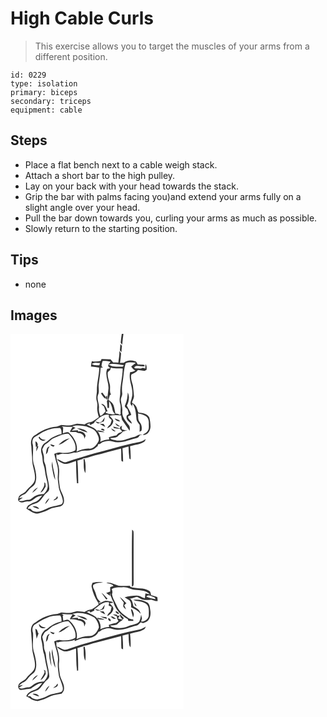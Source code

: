 # High Cable Curls
> This exercise allows you to target the muscles of your arms from a different position.

``` 
id: 0229 
type: isolation 
primary: biceps 
secondary: triceps 
equipment: cable 
``` 

## Steps

 - Place a flat bench next to a cable weigh stack.
 - Attach a short bar to the high pulley.
 - Lay on your back with your head towards the stack.
 - Grip the bar with palms facing you)and extend your arms fully on a slight angle over your head.
 - Pull the bar down towards you, curling your arms as much as possible.
 - Slowly return to the starting position.

## Tips

 - none

## Images

<svg width="208pt" height="300" viewBox="0 0 208 225" xmlns="http://www.w3.org/2000/svg">
  <g fill="#FFF">
    <path d="M0 0h133.55c-.67 3.53-.95 7.12-1.29 10.7.6.74 1.21 1.47 1.82 2.2.3-4.32.88-8.61 1.44-12.9H208v225H0V0m131.89 12.11c-.19 2.55-.38 5.09-.65 7.63.62.72 1.25 1.44 1.88 2.15.17-2.55.36-5.09.64-7.63-.62-.72-1.25-1.44-1.87-2.15m-1.24 8.12c.31 4.83-.75 9.57-1.23 14.34-2.06-.12-4.12-.24-6.18-.23-1.08-1.2-2.11-2.46-3.1-3.73-3.64-.03-7.27-.29-10.9-.41l-.92 2.33c-3.55.66-7.16.97-10.74.29-.54 2.06-.89 4.17-1.03 6.3 3.36.23 6.72.63 10.02 1.29-.29 9.61-3.14 18.95-2.9 28.58-.21 3.59-1.3 7.24-.35 10.82.6 2.32 1.24 4.68.86 7.1-.64 4.44.64 8.8 1.88 13.01-2.71 1.83-5.35 3.8-8.19 5.44-3.2.64-6.49 1.29-9.05 3.47-3.3-.36-6.58-1.13-9.91-.87-3.02.48-5.79 2.1-8.91 1.99-3.06.16-6.06-.65-9.11-.7-2.02.6-3.83 1.91-5.97 2.07-8.97.73-17.55 4.4-24.68 9.83-5.53 2.03-6.36 8.9-5.23 13.95.14 5.63 1.03 11.2 1.06 16.85.18 7.78 4.24 15.13 3.16 22.98-1.12 6.12-7.31 8.79-10.54 13.59-2.15 3.06-6.31 3.65-8.59 6.6-.43 1.85-1.97 4.4.05 5.78 2.87 3.19 7.2.02 10.76.2 3.44.31 6.04-1.9 8.53-3.9 2.47-2.09 5.79-2.41 8.79-3.24-2.66 3.02-4.96 7.07-9.19 8.04-3.01.72-5.4 2.77-8.1 4.15-.65 1.17-1.28 2.35-1.91 3.54 4.33 2.58 8.49 6.26 13.88 5.94 2.26-.67 4.47-1.49 6.74-2.13 4.77-1.37 8.76-4.81 13.81-5.27 3.52-.87 8.62-.38 10.13-4.53 2-5.02-.74-10.14-2.78-14.67-1.94-3.78-1.89-8.11-2.51-12.21-.84-5.3.82-10.64-.23-15.92-.55-5.86-4.34-11.33-2.6-17.32.21.51.65 1.52.87 2.02 2.42-.98 4.94-2.04 7.62-1.62 4.22.38 8.4-.46 12.4-1.72 3.44.98 6.51-1.41 9.81-1.95 3.69-.52 7.53.19 11.12-1.01 2.93-.68 5.12-2.81 7.38-4.63l.4-2.2c1.76-.23 3.44-.77 4.56-2.24 4.13-1.72 8.82-2.71 13.13-.96 9.98 3 19.56-2.36 29.11-4.42 1.76-.48 2.6-2.29 3.73-3.53.83 0 1.66.01 2.49.02-3.87-1.95-6.6 1.99-10.19 2.47-5.73 1.03-10.92 4.37-16.87 4.23-3.35.28-6.53-.87-9.76-1.53-.65-.48-1.3-.96-1.94-1.44 2.91-.51 6.31-.16 8.91-1.75 1.91-2.42 4.98-3.6 6.7-6.15 1.76-.54 3.52-1.06 5.29-1.57l-2.87.06c-.9-.26-2.7-.76-3.6-1.02-.68-1.54-.38-3.11.25-4.61-.89.57-1.77 1.14-2.66 1.7.07.46.22 1.39.29 1.86-1.39-.39-2.76-.8-4.13-1.23-1.42-.36-2.84-.71-4.26-1.08l.91 1.78c2.32.48 4.69.58 7.05.72.94 1.14 1.93 2.25 2.93 3.34-1.39.81-2.85 1.49-4.39 1.94-.94.91-1.86 1.84-2.76 2.8-3.09.32-6.07 1.23-8.96 2.34l.36 2.54c-3.76.14-7.43 1.13-10.79 2.8 1.53-4.3-.51-8.68-2.78-12.29 2.68.5 5.4.96 8.13.72-2.66-1.6-5.78-1.93-8.78-2.33.16.57.48 1.7.65 2.27-2.59-5.15-8.74-6.33-13.3-9.11 1.59-.71 3.18-1.4 4.81-2.02l-1.82 1.19c.48.45.95.9 1.44 1.34 1.36-.8 2.78-1.5 4.21-2.19.55-1.08 1.15-2.17 2.17-2.89 4.55-3.68 9.53-8.55 15.96-6.9-1.27 2.8 1.01 4.42 3 5.79.07 1.95-1.04 3.71-1.57 5.55-1.64 1.25-3.04 2.78-3.79 4.73 3.82-1.44 7.08-4.69 7.46-8.89-.46-2.64-2.97-4.25-4.46-6.33 4.96-1.14 9.89-.72 14.88-.19l-1.11.17c.37 1.56.72 3.13 1.04 4.7 3.15 4.42 6.09 8.98 9.21 13.42.4-2.45.59-5.03-1.2-6.99-3.72-4.7-8.22-9.82-7.61-16.27.49-4.48-1.3-8.72-1.65-13.13-.43-3.11 2.15-5.74 1.54-8.86-.4-3.72-.33-7.46.23-11.16 1.63-8.15 1.4-16.6 3.97-24.58 3.86-1.73 8.17-1.06 12.22-.54-1.86 1.47-3.76 2.89-5.59 4.4 1.3 1.95 2.87 3.69 4.93 4.86-1.93 1.08-4.04 1.68-6.23 1.85-2.57 10.34 5.02 20.24 2.01 30.6-.45 3.18-3.47 7.49.1 9.83l-.16 2.72c.32-1.79.64-3.59.97-5.38 3.74 5.29 3.99 11.76 4.62 17.95.04 2.99 2.21 5.19 3.85 7.47.14 2.83.13 5.67-.06 8.51.59-.39 1.76-1.16 2.35-1.54.71-3.52.23-7.32-2.17-10.11-2.62-2.85-1.45-7-2.08-10.47 3.16.85 6.56 1.3 9.29 3.25 2.81 1.68 3.81 5.19 3.7 8.3-.16 3 .68 6.36-1.07 9.03-1.33 2.51-4.14 3.52-6.28 5.18 5.67.95 9.39-5.14 9.4-10.13-.08-3.6-.53-7.22-1.45-10.7-2.28-4.65-8.22-5.79-12.92-5.9-1.09-2.1-1.54-4.44-2.44-6.61-1.12-2.42-3.33-4.03-5.51-5.43.69-2.85 2.91-5.33 2.41-8.41-.39-4.05-.67-8.12-1.27-12.15-1.1-4.24-3.02-8.8-1.82-13.17 2.93-1.33 6.11-2.5 7.94-5.35 2.7.28 5.38.7 8.08 1.04.59-.38 1.77-1.15 2.35-1.53-.19-2.22.44-4.77-1.42-6.52-.15 1.73-.07 3.47-.27 5.2-1.02-.23-2.01-.63-3.02-.89-2.01 1.36-4.48.76-6.73.84-1.24-.12-2.87.29-3.46-1.2 1.65-3.1 5.98-1.57 8.82-1.49 1.11.33 4.45.74 3.45-1.4-2.54-.94-5.39-.51-8.05-.74-.96-1.46-1.43-3.83-3.54-3.92-4.43-1.48-9.55-1.07-13.24 1.96-1.5.05-3 .11-4.49.16.57-3.79.95-7.6 1.22-11.43-.69-1.05-1.38-2.11-2.02-3.2m7.04 64.81c-1.59 2.31.93 4.01 2.6 5.16.61 1.89 1.36 3.75 1.64 5.73-.76.71-1.54 1.38-2.36 2.02-1.72 4.49 2.5 7.89 5.95 9.87.09-3.78-4.78-5.04-4.4-8.89 1.28-.58 2.79-.87 3.78-1.95-1.04-3.94-3.69-7.15-5.34-10.82 2.42-4.8 3.72-10.78 1.16-15.78-.25 5-.79 10.11-3.03 14.66m-27.9 20c-.95.51-1.9 1.01-2.85 1.52-1.74-.64-3.51-1.16-5.35-1.41 1.06.94 2.25 1.69 3.45 2.44 2.33-.85 4.66-1.69 6.97-2.61.44-1.62.87-3.25 1.27-4.88-1.36 1.5-2.49 3.19-3.49 4.94m15.26-3.55c1.07 2.87 3.93 3.35 6.67 3.61-.43-.46-1.3-1.39-1.73-1.86-1.67-.53-3.3-1.15-4.94-1.75m.62 5.62c.94 2.41 2.87 4.22 5.64 3.76-1.8-1.36-3.67-2.65-5.64-3.76m-18.59.67c2.12 1.42 4.22 2.94 6.68 3.76-.67-1.18-1.36-2.33-2.06-3.48-1.54-.11-3.08-.2-4.62-.28m1.41 6.88c1.05.92 2.89 1.93 4.27 1.21.55-1.97-3.71-2.99-4.27-1.21m12.23-1.21c1.32 1.96 2.8 4.11 5.52 3.48a26.461 26.461 0 0 0-5.52-3.48m24.03 18.32c-14.68 3.36-29.07 7.84-43.67 11.53-11.15 3.29-22.33 6.51-33.31 10.35-4.52 1.99-7.8-2.94-12.08-3.29 1.6 2.02 3.75 3.54 6.12 4.54 5.55 3.22 11.33-1.34 16.85-2.36.12 8.93.3 17.86 1.09 26.76l1.56-.04c-.14-9.09-.22-18.18-1.01-27.24 2.46-.78 4.93-1.49 7.4-2.25l-1.49-.42c5.16.01 9.85-2.36 14.78-3.54 10.64-2.51 21.11-5.68 31.73-8.27.28 4.98-.04 9.98.41 14.94.48.26 1.45.78 1.93 1.04.16-5.46-.31-10.91-.73-16.35 2.4-.8 4.86-1.41 7.32-2 .08 4.87.42 9.72 1.04 14.55.36.26 1.08.79 1.44 1.05.26-5.33-.07-10.66-.7-15.94 5.67-1.9 12.04-2.08 17.13-5.47 1.14-.63 1.21-2.05 1.69-3.12-4.96 4.03-11.57 4.08-17.5 5.53m-57.16 18.68c.85 5.49-.7 11.73 2.33 16.69.28-5.62.6-11.41-1.08-16.86-.32.04-.94.12-1.25.17z"/>
    <path d="M110.64 32.37c3.15-.05 6.35.07 9.41.93-.71.93-2.11 2.79-2.82 3.72 6.11-2.3 12.47-.12 18.67.39-.46 1.22-1.25 2.37-2.79 1.95-4.08-.06-8.26.34-12.21-.93-1.06-.52-4.23-2.64-3.63.31l2.43 2.47c-.89.15-2.67.46-3.57.61-3.69 8.37 2.68 16.74 1.29 25.22-.26 2.98-.94 5.94-.74 8.94-.04 1.6.3 3.46-1 4.67.31 2.74.57 5.49.72 8.25l1.84-.03c.06-2.74.11-5.48.17-8.22 1.88 3.17 3.44 6.55 4 10.22.3 2.13 1.59 3.84 3.15 5.24-3.8.95-7.77-.01-11.35-1.34-.05-1.19.73-1.84 2.33-1.94-1.7-3.47-3.01-8.74-7.73-8.86 1.1 1.14 2.26 2.22 3.46 3.26.59 1.85 1.22 3.69 1.82 5.54-1.83 2.2-3.37 4.6-6.23 5.58-1.27-3-2.06-6.2-1.7-9.48.53-5.3-3.02-10.54-1.07-15.75 1.96-4.15.08-8.73.83-13.08.77-6.46 2-12.87 2.24-19.39.71-.14 2.12-.43 2.83-.57-.42-.2-1.24-.6-1.66-.81-.13-2.38.43-4.69 1.31-6.9m-2.11 38.94c1.59 2.45 2.96 5.29 5.74 6.61l.3-2.07c-1.66-1.6-3.02-3.45-4.25-5.39-.6.28-1.2.57-1.79.85m6.5 7.38c1.72.41 1.34-3.43.65-4.42-1.51.53-.62 3.13-.65 4.42zM97.52 36.24c2.81-2.43 6.55-1.42 9.87-1.34-.21.72-.63 2.16-.83 2.88-3.04-.35-6.39.39-9.04-1.54z"/>
    <path d="M120.54 40.54c4.59 1.35 9.41.62 14.1 1-.09 10.28-3.16 20.25-2.97 30.52-.3 3.84-1.37 7.78-.14 11.57 1.43 3.93.14 8.08.71 12.12-.31.55-.61 1.09-.93 1.63-1.47-1.4-3.5-1.56-5.4-1.78-.77-3.42-1.23-6.92-2.41-10.24-1.17-2.71-3.56-4.58-6.05-6.02.63-1.93 1.23-3.87 1.74-5.84.36-.19 1.06-.57 1.41-.76-2.21-3.65-.43-8.17-1.43-12.19-1.12-4.74-3.06-9.45-2.43-14.44.59-1.21 1.86-1.83 2.83-2.7.32-.95.65-1.91.97-2.87zM74.18 111.07c5.39-2.2 11.25-.96 16.75 0 4.41 1.9 9.94 2.93 12.34 7.58 1.59 3.15 3.97 6.94 2.18 10.48-2.3 4.29-6.03 9.01-11.47 8.59-5.17-.23-10.05 1.63-14.72 3.6 1.99-8.25-2.58-16.58-8.46-22.11-2.18-2.46-5.45-.58-7.96.16.19-2.38.26-4.76.37-7.15-.42-.32-1.28-.96-1.71-1.28 4.36.35 8.73.71 13.11.69-1.25 1.9-2.47 3.82-3.44 5.88 2.49.11 4.99.2 7.48.16.68.39 1.36.78 2.03 1.19 4.08-.12 8.66 2.69 7.75 7.32.53-1.27 1.11-2.53 1.71-3.76-.79-4.11-5.27-5.85-9.05-5.19-.06-.38-.17-1.13-.22-1.51-2.5.22-5 .31-7.5.28 1.52-1.1 3.09-2.15 4.63-3.24-1.3-.5-2.6-1.01-3.82-1.69m5.35 2.07c4 2.36 8.48 3.91 12.91 5.27-2.79-4.23-8.35-4.59-12.91-5.27zM42.34 116.29c5.34-2.58 11.31-3.36 17.19-3.38 1.84 2 1.71 4.75 1.69 7.28-3.61.61-6.93 2.25-10.22 3.77-3.34 1.44-5.51 4.54-8.65 6.28-4.92 2.35-6.8 8.75-4.98 13.69 1.5 4.32.7 9.05 2.37 13.33 1.75 4.78 1.62 9.96 2.99 14.84.91 4.53 3.01 9.27 1.33 13.88-.61 2.5-2.57 4.29-4.13 6.22-3.55.37-7.38.37-10.48 2.42-2.84 1.51-4.98 4.63-8.49 4.56-3.76.14-7.35 2.55-11.11.85 1.64-1.32 3.41-2.45 5.04-3.77-1.2.23-3.61.68-4.82.91 1.64-1.87 3.5-3.57 5.9-4.35 3.1-.98 4.4-4.2 6.55-6.34 2.29-2.68 6.09-4.11 7.24-7.67 2.45-6.76.39-14.05-1.29-20.74-3.07-7.98-.58-16.68-1.61-24.9-1.22-3.13-.66-7.26 2.17-9.33 4.48-2.44 8.45-5.81 13.31-7.55m-8.7 7.9c1.37 3.31 5.47 5.73 8.51 2.92-2.96-.07-5.98-.7-7.16-3.76-.34.21-1.01.63-1.35.84M29.93 129c-.08 2.31.4 4.58.54 6.88l1.12-.98c-.52 1.99-.71 4.01-.58 6.06.99-1.92 1.7-3.98 2.49-5.98-.28 0-.86-.01-1.15-.01.87-2.31.07-5.18-2.42-5.97m10.46 49.16c1.45 4.73-2.48 8.38-4.43 12.26 3.26-1.34 4.58-4.69 6.33-7.46-.14-1.25-.29-2.49-.44-3.72-.37-.27-1.1-.81-1.46-1.08M26 190.93c2.6-1.9 4.94-4.16 6.95-6.68-3.15 1.2-5.45 3.73-6.95 6.68z"/>
    <path d="M52.1 125.09c5.7-2.25 11.25-5.71 17.62-5.17 4.87 5.2 9.66 12.32 8.09 19.75-5.29 3.06-11.72 3.72-17.7 2.76-2.68-.65-5.19.6-7.62 1.55.87 4.43 2.15 8.77 3.43 13.1 1.44 4.5 1.07 9.28.81 13.92-.28 3.87.64 7.68.98 11.52.37 6.17 4.41 11.4 5.07 17.52.19 1.74-.25 3.9-2.04 4.66-5.57 1.97-11.8 1.86-16.96 5.02-5.26 2.5-11.49 5.41-17.24 2.8-1-.77-1.79-1.76-2.65-2.66-.82 0-2.45-.02-3.26-.02 1.29-3.88 5.92-5.01 9.34-6.35 5.11-1.19 7.6-6.26 10.63-10.02 1.94-2.57 5.72-4.04 5.95-7.65-.27-6.22-2.03-12.24-3.18-18.33-.64-4.26-.55-8.73-2.39-12.71-1.53-3.03-.26-6.53-1.27-9.67-.61-2.18-1.1-4.39-1.6-6.6 1.45-2.34 2.06-5.49 4.77-6.77 3.44-1.72 5.57-5.27 9.22-6.65m5.58 8.09c5.26-.97 8.99-5.25 13.43-7.9-5.21 1.04-9.85 4.02-13.43 7.9m-9.86-.84c.36 1.99 2.13 2.67 3.92 2.98.32-.36.95-1.09 1.27-1.46-1.74-.47-3.48-.97-5.19-1.52m-5.3 12.17c2.06-1.56 2.78-3.89 2.71-6.4.61-1 1.22-2.01 1.79-3.04-4.4.98-3.74 6-4.5 9.44m2.67 8.79c.66.45.66.45 0 0m4.51 6.1c1.08 5.39 1.52 11 3.97 16.01-.06-7.53-3.37-14.66-3.4-22.25-.5 2.03-1 4.15-.57 6.24m6.28 35.49c-.33.6-1 1.82-1.34 2.43-1.22.67-2.38 1.46-3.21 2.6 2.29-.43 7.26-2.22 4.55-5.03m-14.39 9.42c2.16-2.06 3.95-4.51 5.09-7.28-2.42 1.81-4.5 4.24-5.09 7.28m-15.11 2.75c2.44 1.45 5.07 2.72 7.96 2.86-1.57-2.78-5.02-3.71-7.96-2.86z"/>
  </g>
  <g fill="#333">
    <path d="M133.55 0h1.97c-.56 4.29-1.14 8.58-1.44 12.9-.61-.73-1.22-1.46-1.82-2.2.34-3.58.62-7.17 1.29-10.7zM131.89 12.11c.62.71 1.25 1.43 1.87 2.15-.28 2.54-.47 5.08-.64 7.63-.63-.71-1.26-1.43-1.88-2.15.27-2.54.46-5.08.65-7.63z"/>
    <path d="M130.65 20.23c.64 1.09 1.33 2.15 2.02 3.2-.27 3.83-.65 7.64-1.22 11.43 1.49-.05 2.99-.11 4.49-.16 3.69-3.03 8.81-3.44 13.24-1.96 2.11.09 2.58 2.46 3.54 3.92 2.66.23 5.51-.2 8.05.74 1 2.14-2.34 1.73-3.45 1.4-2.84-.08-7.17-1.61-8.82 1.49.59 1.49 2.22 1.08 3.46 1.2 2.25-.08 4.72.52 6.73-.84 1.01.26 2 .66 3.02.89.2-1.73.12-3.47.27-5.2 1.86 1.75 1.23 4.3 1.42 6.52-.58.38-1.76 1.15-2.35 1.53-2.7-.34-5.38-.76-8.08-1.04-1.83 2.85-5.01 4.02-7.94 5.35-1.2 4.37.72 8.93 1.82 13.17.6 4.03.88 8.1 1.27 12.15.5 3.08-1.72 5.56-2.41 8.41 2.18 1.4 4.39 3.01 5.51 5.43.9 2.17 1.35 4.51 2.44 6.61 4.7.11 10.64 1.25 12.92 5.9.92 3.48 1.37 7.1 1.45 10.7-.01 4.99-3.73 11.08-9.4 10.13 2.14-1.66 4.95-2.67 6.28-5.18 1.75-2.67.91-6.03 1.07-9.03.11-3.11-.89-6.62-3.7-8.3-2.73-1.95-6.13-2.4-9.29-3.25.63 3.47-.54 7.62 2.08 10.47 2.4 2.79 2.88 6.59 2.17 10.11-.59.38-1.76 1.15-2.35 1.54.19-2.84.2-5.68.06-8.51-1.64-2.28-3.81-4.48-3.85-7.47-.63-6.19-.88-12.66-4.62-17.95-.33 1.79-.65 3.59-.97 5.38l.16-2.72c-3.57-2.34-.55-6.65-.1-9.83 3.01-10.36-4.58-20.26-2.01-30.6 2.19-.17 4.3-.77 6.23-1.85-2.06-1.17-3.63-2.91-4.93-4.86 1.83-1.51 3.73-2.93 5.59-4.4-4.05-.52-8.36-1.19-12.22.54-2.57 7.98-2.34 16.43-3.97 24.58-.56 3.7-.63 7.44-.23 11.16.61 3.12-1.97 5.75-1.54 8.86.35 4.41 2.14 8.65 1.65 13.13-.61 6.45 3.89 11.57 7.61 16.27 1.79 1.96 1.6 4.54 1.2 6.99-3.12-4.44-6.06-9-9.21-13.42-.32-1.57-.67-3.14-1.04-4.7l1.11-.17c-4.99-.53-9.92-.95-14.88.19 1.49 2.08 4 3.69 4.46 6.33-.38 4.2-3.64 7.45-7.46 8.89.75-1.95 2.15-3.48 3.79-4.73.53-1.84 1.64-3.6 1.57-5.55-1.99-1.37-4.27-2.99-3-5.79-6.43-1.65-11.41 3.22-15.96 6.9-1.02.72-1.62 1.81-2.17 2.89-1.43.69-2.85 1.39-4.21 2.19-.49-.44-.96-.89-1.44-1.34l1.82-1.19c-1.63.62-3.22 1.31-4.81 2.02 4.56 2.78 10.71 3.96 13.3 9.11-.17-.57-.49-1.7-.65-2.27 3 .4 6.12.73 8.78 2.33-2.73.24-5.45-.22-8.13-.72 2.27 3.61 4.31 7.99 2.78 12.29 3.36-1.67 7.03-2.66 10.79-2.8l-.36-2.54c2.89-1.11 5.87-2.02 8.96-2.34.9-.96 1.82-1.89 2.76-2.8 1.54-.45 3-1.13 4.39-1.94-1-1.09-1.99-2.2-2.93-3.34-2.36-.14-4.73-.24-7.05-.72l-.91-1.78c1.42.37 2.84.72 4.26 1.08 1.37.43 2.74.84 4.13 1.23-.07-.47-.22-1.4-.29-1.86.89-.56 1.77-1.13 2.66-1.7-.63 1.5-.93 3.07-.25 4.61.9.26 2.7.76 3.6 1.02l2.87-.06c-1.77.51-3.53 1.03-5.29 1.57-1.72 2.55-4.79 3.73-6.7 6.15-2.6 1.59-6 1.24-8.91 1.75.64.48 1.29.96 1.94 1.44 3.23.66 6.41 1.81 9.76 1.53 5.95.14 11.14-3.2 16.87-4.23 3.59-.48 6.32-4.42 10.19-2.47-.83-.01-1.66-.02-2.49-.02-1.13 1.24-1.97 3.05-3.73 3.53-9.55 2.06-19.13 7.42-29.11 4.42-4.31-1.75-9-.76-13.13.96-1.12 1.47-2.8 2.01-4.56 2.24l-.4 2.2c-2.26 1.82-4.45 3.95-7.38 4.63-3.59 1.2-7.43.49-11.12 1.01-3.3.54-6.37 2.93-9.81 1.95-4 1.26-8.18 2.1-12.4 1.72-2.68-.42-5.2.64-7.62 1.62-.22-.5-.66-1.51-.87-2.02-1.74 5.99 2.05 11.46 2.6 17.32 1.05 5.28-.61 10.62.23 15.92.62 4.1.57 8.43 2.51 12.21 2.04 4.53 4.78 9.65 2.78 14.67-1.51 4.15-6.61 3.66-10.13 4.53-5.05.46-9.04 3.9-13.81 5.27-2.27.64-4.48 1.46-6.74 2.13-5.39.32-9.55-3.36-13.88-5.94.63-1.19 1.26-2.37 1.91-3.54 2.7-1.38 5.09-3.43 8.1-4.15 4.23-.97 6.53-5.02 9.19-8.04-3 .83-6.32 1.15-8.79 3.24-2.49 2-5.09 4.21-8.53 3.9-3.56-.18-7.89 2.99-10.76-.2-2.02-1.38-.48-3.93-.05-5.78 2.28-2.95 6.44-3.54 8.59-6.6 3.23-4.8 9.42-7.47 10.54-13.59 1.08-7.85-2.98-15.2-3.16-22.98-.03-5.65-.92-11.22-1.06-16.85-1.13-5.05-.3-11.92 5.23-13.95 7.13-5.43 15.71-9.1 24.68-9.83 2.14-.16 3.95-1.47 5.97-2.07 3.05.05 6.05.86 9.11.7 3.12.11 5.89-1.51 8.91-1.99 3.33-.26 6.61.51 9.91.87 2.56-2.18 5.85-2.83 9.05-3.47 2.84-1.64 5.48-3.61 8.19-5.44-1.24-4.21-2.52-8.57-1.88-13.01.38-2.42-.26-4.78-.86-7.1-.95-3.58.14-7.23.35-10.82-.24-9.63 2.61-18.97 2.9-28.58-3.3-.66-6.66-1.06-10.02-1.29.14-2.13.49-4.24 1.03-6.3 3.58.68 7.19.37 10.74-.29l.92-2.33c3.63.12 7.26.38 10.9.41.99 1.27 2.02 2.53 3.1 3.73 2.06-.01 4.12.11 6.18.23.48-4.77 1.54-9.51 1.23-14.34m-20.01 12.14c-.88 2.21-1.44 4.52-1.31 6.9.42.21 1.24.61 1.66.81-.71.14-2.12.43-2.83.57-.24 6.52-1.47 12.93-2.24 19.39-.75 4.35 1.13 8.93-.83 13.08-1.95 5.21 1.6 10.45 1.07 15.75-.36 3.28.43 6.48 1.7 9.48 2.86-.98 4.4-3.38 6.23-5.58-.6-1.85-1.23-3.69-1.82-5.54-1.2-1.04-2.36-2.12-3.46-3.26 4.72.12 6.03 5.39 7.73 8.86-1.6.1-2.38.75-2.33 1.94 3.58 1.33 7.55 2.29 11.35 1.34-1.56-1.4-2.85-3.11-3.15-5.24-.56-3.67-2.12-7.05-4-10.22-.06 2.74-.11 5.48-.17 8.22l-1.84.03c-.15-2.76-.41-5.51-.72-8.25 1.3-1.21.96-3.07 1-4.67-.2-3 .48-5.96.74-8.94 1.39-8.48-4.98-16.85-1.29-25.22.9-.15 2.68-.46 3.57-.61l-2.43-2.47c-.6-2.95 2.57-.83 3.63-.31 3.95 1.27 8.13.87 12.21.93 1.54.42 2.33-.73 2.79-1.95-6.2-.51-12.56-2.69-18.67-.39.71-.93 2.11-2.79 2.82-3.72-3.06-.86-6.26-.98-9.41-.93m-13.12 3.87c2.65 1.93 6 1.19 9.04 1.54.2-.72.62-2.16.83-2.88-3.32-.08-7.06-1.09-9.87 1.34m23.02 4.3c-.32.96-.65 1.92-.97 2.87-.97.87-2.24 1.49-2.83 2.7-.63 4.99 1.31 9.7 2.43 14.44 1 4.02-.78 8.54 1.43 12.19-.35.19-1.05.57-1.41.76-.51 1.97-1.11 3.91-1.74 5.84 2.49 1.44 4.88 3.31 6.05 6.02 1.18 3.32 1.64 6.82 2.41 10.24 1.9.22 3.93.38 5.4 1.78.32-.54.62-1.08.93-1.63-.57-4.04.72-8.19-.71-12.12-1.23-3.79-.16-7.73.14-11.57-.19-10.27 2.88-20.24 2.97-30.52-4.69-.38-9.51.35-14.1-1m-46.36 70.53c1.22.68 2.52 1.19 3.82 1.69-1.54 1.09-3.11 2.14-4.63 3.24 2.5.03 5-.06 7.5-.28.05.38.16 1.13.22 1.51 3.78-.66 8.26 1.08 9.05 5.19-.6 1.23-1.18 2.49-1.71 3.76.91-4.63-3.67-7.44-7.75-7.32-.67-.41-1.35-.8-2.03-1.19-2.49.04-4.99-.05-7.48-.16.97-2.06 2.19-3.98 3.44-5.88-4.38.02-8.75-.34-13.11-.69.43.32 1.29.96 1.71 1.28-.11 2.39-.18 4.77-.37 7.15 2.51-.74 5.78-2.62 7.96-.16 5.88 5.53 10.45 13.86 8.46 22.11 4.67-1.97 9.55-3.83 14.72-3.6 5.44.42 9.17-4.3 11.47-8.59 1.79-3.54-.59-7.33-2.18-10.48-2.4-4.65-7.93-5.68-12.34-7.58-5.5-.96-11.36-2.2-16.75 0m-31.84 5.22c-4.86 1.74-8.83 5.11-13.31 7.55-2.83 2.07-3.39 6.2-2.17 9.33 1.03 8.22-1.46 16.92 1.61 24.9 1.68 6.69 3.74 13.98 1.29 20.74-1.15 3.56-4.95 4.99-7.24 7.67-2.15 2.14-3.45 5.36-6.55 6.34-2.4.78-4.26 2.48-5.9 4.35 1.21-.23 3.62-.68 4.82-.91-1.63 1.32-3.4 2.45-5.04 3.77 3.76 1.7 7.35-.71 11.11-.85 3.51.07 5.65-3.05 8.49-4.56 3.1-2.05 6.93-2.05 10.48-2.42 1.56-1.93 3.52-3.72 4.13-6.22 1.68-4.61-.42-9.35-1.33-13.88-1.37-4.88-1.24-10.06-2.99-14.84-1.67-4.28-.87-9.01-2.37-13.33-1.82-4.94.06-11.34 4.98-13.69 3.14-1.74 5.31-4.84 8.65-6.28 3.29-1.52 6.61-3.16 10.22-3.77.02-2.53.15-5.28-1.69-7.28-5.88.02-11.85.8-17.19 3.38m9.76 8.8c-3.65 1.38-5.78 4.93-9.22 6.65-2.71 1.28-3.32 4.43-4.77 6.77.5 2.21.99 4.42 1.6 6.6 1.01 3.14-.26 6.64 1.27 9.67 1.84 3.98 1.75 8.45 2.39 12.71 1.15 6.09 2.91 12.11 3.18 18.33-.23 3.61-4.01 5.08-5.95 7.65-3.03 3.76-5.52 8.83-10.63 10.02-3.42 1.34-8.05 2.47-9.34 6.35.81 0 2.44.02 3.26.02.86.9 1.65 1.89 2.65 2.66 5.75 2.61 11.98-.3 17.24-2.8 5.16-3.16 11.39-3.05 16.96-5.02 1.79-.76 2.23-2.92 2.04-4.66-.66-6.12-4.7-11.35-5.07-17.52-.34-3.84-1.26-7.65-.98-11.52.26-4.64.63-9.42-.81-13.92-1.28-4.33-2.56-8.67-3.43-13.1 2.43-.95 4.94-2.2 7.62-1.55 5.98.96 12.41.3 17.7-2.76 1.57-7.43-3.22-14.55-8.09-19.75-6.37-.54-11.92 2.92-17.62 5.17z"/>
    <path d="M108.53 71.31c.59-.28 1.19-.57 1.79-.85 1.23 1.94 2.59 3.79 4.25 5.39l-.3 2.07c-2.78-1.32-4.15-4.16-5.74-6.61zM137.69 85.04c2.24-4.55 2.78-9.66 3.03-14.66 2.56 5 1.26 10.98-1.16 15.78 1.65 3.67 4.3 6.88 5.34 10.82-.99 1.08-2.5 1.37-3.78 1.95-.38 3.85 4.49 5.11 4.4 8.89-3.45-1.98-7.67-5.38-5.95-9.87.82-.64 1.6-1.31 2.36-2.02-.28-1.98-1.03-3.84-1.64-5.73-1.67-1.15-4.19-2.85-2.6-5.16zM115.03 78.69c.03-1.29-.86-3.89.65-4.42.69.99 1.07 4.83-.65 4.42zM109.79 105.04c1-1.75 2.13-3.44 3.49-4.94-.4 1.63-.83 3.26-1.27 4.88-2.31.92-4.64 1.76-6.97 2.61-1.2-.75-2.39-1.5-3.45-2.44 1.84.25 3.61.77 5.35 1.41.95-.51 1.9-1.01 2.85-1.52zM125.05 101.49c1.64.6 3.27 1.22 4.94 1.75.43.47 1.3 1.4 1.73 1.86-2.74-.26-5.6-.74-6.67-3.61zM125.67 107.11c1.97 1.11 3.84 2.4 5.64 3.76-2.77.46-4.7-1.35-5.64-3.76zM107.08 107.78c1.54.08 3.08.17 4.62.28.7 1.15 1.39 2.3 2.06 3.48-2.46-.82-4.56-2.34-6.68-3.76zM79.53 113.14c4.56.68 10.12 1.04 12.91 5.27-4.43-1.36-8.91-2.91-12.91-5.27zM108.49 114.66c.56-1.78 4.82-.76 4.27 1.21-1.38.72-3.22-.29-4.27-1.21zM120.72 113.45c1.97.93 3.83 2.09 5.52 3.48-2.72.63-4.2-1.52-5.52-3.48zM33.64 124.19c.34-.21 1.01-.63 1.35-.84 1.18 3.06 4.2 3.69 7.16 3.76-3.04 2.81-7.14.39-8.51-2.92zM57.68 133.18c3.58-3.88 8.22-6.86 13.43-7.9-4.44 2.65-8.17 6.93-13.43 7.9zM144.75 131.77c5.93-1.45 12.54-1.5 17.5-5.53-.48 1.07-.55 2.49-1.69 3.12-5.09 3.39-11.46 3.57-17.13 5.47.63 5.28.96 10.61.7 15.94-.36-.26-1.08-.79-1.44-1.05-.62-4.83-.96-9.68-1.04-14.55-2.46.59-4.92 1.2-7.32 2 .42 5.44.89 10.89.73 16.35-.48-.26-1.45-.78-1.93-1.04-.45-4.96-.13-9.96-.41-14.94-10.62 2.59-21.09 5.76-31.73 8.27-4.93 1.18-9.62 3.55-14.78 3.54l1.49.42c-2.47.76-4.94 1.47-7.4 2.25.79 9.06.87 18.15 1.01 27.24l-1.56.04c-.79-8.9-.97-17.83-1.09-26.76-5.52 1.02-11.3 5.58-16.85 2.36-2.37-1-4.52-2.52-6.12-4.54 4.28.35 7.56 5.28 12.08 3.29 10.98-3.84 22.16-7.06 33.31-10.35 14.6-3.69 28.99-8.17 43.67-11.53zM29.93 129c2.49.79 3.29 3.66 2.42 5.97.29 0 .87.01 1.15.01-.79 2-1.5 4.06-2.49 5.98-.13-2.05.06-4.07.58-6.06l-1.12.98c-.14-2.3-.62-4.57-.54-6.88zM47.82 132.34c1.71.55 3.45 1.05 5.19 1.52-.32.37-.95 1.1-1.27 1.46-1.79-.31-3.56-.99-3.92-2.98zM42.52 144.51c.76-3.44.1-8.46 4.5-9.44-.57 1.03-1.18 2.04-1.79 3.04.07 2.51-.65 4.84-2.71 6.4z"/>
    <path d="M87.59 150.45c.31-.05.93-.13 1.25-.17 1.68 5.45 1.36 11.24 1.08 16.86-3.03-4.96-1.48-11.2-2.33-16.69zM45.19 153.3c.66.45.66.45 0 0zM49.7 159.4c-.43-2.09.07-4.21.57-6.24.03 7.59 3.34 14.72 3.4 22.25-2.45-5.01-2.89-10.62-3.97-16.01zM40.39 178.16c.36.27 1.09.81 1.46 1.08.15 1.23.3 2.47.44 3.72-1.75 2.77-3.07 6.12-6.33 7.46 1.95-3.88 5.88-7.53 4.43-12.26zM26 190.93c1.5-2.95 3.8-5.48 6.95-6.68a36.352 36.352 0 0 1-6.95 6.68zM55.98 194.89c2.71 2.81-2.26 4.6-4.55 5.03.83-1.14 1.99-1.93 3.21-2.6.34-.61 1.01-1.83 1.34-2.43zM41.59 204.31c.59-3.04 2.67-5.47 5.09-7.28-1.14 2.77-2.93 5.22-5.09 7.28zM26.48 207.06c2.94-.85 6.39.08 7.96 2.86-2.89-.14-5.52-1.41-7.96-2.86z"/>
  </g>
</svg>

<svg width="208pt" height="300" viewBox="0 0 208 225" xmlns="http://www.w3.org/2000/svg">
  <g fill="#FFF">
    <path d="M0 0h208v225H0V0m145.93 10.12c-.55 22.63-.11 45.29-.23 67.94l1.17-.28c1.17-1.33.77-3.17.88-4.78-.06-19.34-.04-38.67-.01-58-.07-1.77.23-3.96-1.81-4.88M98.49 73.69c-.7 1.69-1.6 3.45-1.03 5.34 1.28 6.52 3.82 12.79 7.57 18.3l.72 1.95-.04.55c-2.43 2.08-5.06 3.95-7.87 5.49-3.2.68-6.47 1.4-9.1 3.49-3.26-.38-6.52-1.12-9.83-.85-3.02.46-5.8 2.08-8.92 1.98-3.03.16-6-.65-9.01-.69-2.05.57-3.88 1.82-6.03 2.03-8.95.79-17.52 4.38-24.65 9.81-5.13 1.87-6.42 8.09-5.44 12.92.34 6 1.06 11.97 1.18 17.99.23 7.79 4.29 15.17 3.14 23.03-1.06 5.83-6.88 8.45-10.05 12.94-1.81 2.79-5.09 3.78-7.6 5.74-3.05 2.13-3.38 7.88.98 8.62 4.07-.32 8.1-1.3 12.16-1.78 4.19-2.84 8.22-6.18 13.54-6.58-2.49 2.78-4.54 6.44-8.27 7.71-4.38 1.38-9.18 3.57-11.07 8.06 1.22.69 2.45 1.37 3.69 2.02 2.82 2.49 6.57 3.9 10.32 3.88 2.48-.76 4.94-1.58 7.42-2.34 4.02-1.25 7.44-4.01 11.64-4.79 3.08-.57 6.17-1.12 9.27-1.63 1.42-1.69 3.11-3.5 3.03-5.87.61-6.54-4.54-11.68-5.16-17.98-.57-4.71-1.42-9.45-.79-14.2.74-6.21-.97-12.33-2.81-18.19-.69-2.07-.45-4.26-.18-6.37.31.24.93.73 1.24.98 6.83-2.34 14.42-.07 21.03-3.53-1.26.83-.44 2.47.49 1.59 4.02-2.04 8.42-3.6 13-3.23 5.66.27 11.98-2.07 14.45-7.51 1.59-.4 3.08-1.11 4.2-2.35 2.34-.88 4.75-1.68 7.26-1.89 3.81-.23 7.27 1.97 11.08 1.76 8.08.54 15.41-3.45 23.13-5.04 2.2-.47 3.5-2.52 5.09-3.9.71.24 2.12.73 2.83.98 2.23-.99 4.76-1.73 6.37-3.68 2.47-3.27 3-7.57 2.32-11.53-.57-3.46-.48-7.81-3.97-9.78-4.97-2.75-11.01-3.75-16.61-2.81 4.86 2.03 10.69 1.04 15.1 4.37 4.51 2.83 3.64 8.83 3.67 13.39.14 4.88-4.53 8.4-9.19 8.16.31-1.18.63-2.37.97-3.54-.33-1.67-.65-3.33-1.01-4.99-.51 2.94-.89 5.99-2.33 8.65-3.54 3.88-9.15 3.37-13.57 5.55-6.21 2.71-13.17 2.61-19.55.58-.67-.47-1.33-.95-1.99-1.43 2.84-.28 5.78-.4 8.49-1.38 1.95-1.79 3.77-3.76 6.17-4.97.71-.84 1.32-1.75 2.05-2.58-1.71-1.56-3.22-3.34-4.9-4.93-.06 2.81 1.58 4.74 3.58 6.41-1.96.1-3.86-.37-5.64-1.13.66-1.2 1.32-2.39 1.99-3.58-.75.14-2.24.43-2.99.57l-.06-1.41c-1.78-.17-3.56-.36-5.35-.45 1.59.96 3.27 1.77 5 2.44-.04 2.05.75 3.9 1.93 5.54-.93.73-1.86 1.47-2.78 2.21-3.02.42-5.94 1.31-8.79 2.38.09.64.27 1.9.36 2.53-3.71.15-7.32 1.14-10.67 2.73 1.33-4.29-.57-8.58-2.82-12.17 2.71.51 5.46.95 8.23.67-2.78-1.51-5.94-1.94-9.03-2.34.25.58.74 1.73.99 2.3-2.92-5.02-8.92-6.36-13.59-9.18 1.64-.63 3.29-1.26 4.97-1.81l-1.92 1.1c.47.43.94.86 1.42 1.28 1.48-.84 3.03-1.57 4.6-2.25l.08-1.6c5.37-3.69 10.45-10.01 17.78-8.11-.15.93-.43 2.8-.58 3.73 1.16.44 2.32.88 3.48 1.33-.3 2.12-.87 4.17-1.5 6.21-1.78 1.27-3.26 2.9-3.75 5.08 3.49-1.88 6.66-4.67 7.39-8.77-.18-2.87-2.87-4.53-4.51-6.6.96-.14 2.87-.41 3.83-.55l-.04-.93c-2.83-.72-5.7-1.54-8.65-1.5-2.5.6-4.73 1.96-7.02 3.08-.58-.51-1.16-1.02-1.73-1.54l3.28.69c-1.36-1.66-3.08-3.03-4.2-4.88-1.49-3.08-1.89-6.58-3.48-9.62-.92-2.13-2.75-4.5-1.5-6.87 3.25-2.75 7.84-2.54 11.84-2.73-4.23-1.15-8.55-.55-12.78.22m16.57.08c2.81 1.11 6.6 1.03 8.49 3.68-1.3.51-2.61 1-3.92 1.47.02 1.73.04 3.47.07 5.21-1.64.56-3.27 1.14-4.88 1.76 1.49 1.09 2.98 2.19 4.47 3.28.01-.85.04-2.56.05-3.41.32 1.35.54 2.72.78 4.09l.32-.17c.82 2.37 1.71 4.75 3.1 6.86.12.52.37 1.54.49 2.06 2.75 8.25 9.31 14.36 16.63 18.68.21.56.62 1.69.83 2.25 2-.04 4-.05 6 0-.12-.63-.25-1.26-.38-1.89-1.8-.32-3.76-.4-5.33-1.45-5.41-3.76-11.23-7.76-13.9-14.05-1.96-4.98-5.23-9.46-6.08-14.85.93-2 .47-4.1-.36-6.03 3.77-2.38 8.19-2.16 12.47-2.12 5.39-1.19 10.26 2.62 15.57 3.03 6.27.47 13.21.7 17.99 5.43-1.86-.38-3.72-.76-5.57-1.16-.21 1.96-.46 3.91-.67 5.87-3.49-.89-6.5-3.61-10.27-3.2-4.7.12-9.43.58-13.93 2.03 1.35.89 2.71 1.79 4.09 2.63 3.77 1.69 3.8 5.81 3.62 9.33 4.28 1.87 8.37 4.19 11.42 7.83-.61-4.81-5.14-6.69-8.67-9.09-.93-3.49-1.17-8.25-5.28-9.5 3.46.97 6.47-1.36 9.78-1.78 2.4.94 4.38 2.81 6.93 3.38 3.29.61 6.69.55 9.96-.09 2.51.82 5 1.93 7.7 1.75-.03-1.53-.17-3.06-.4-4.57-2.35-1.24-4.97-1.83-7.51-2.58-.44-1.74-.45-3.89-2.15-4.96-6.93-4.7-15.85-1.88-23.22-5.28l.13-.91c-4.53.08-9.07.38-13.59-.02-4.87-1.34-9.55-4.53-14.78-3.51m-5.92 11.95c1.83 2.72 3.91 5.27 5.67 8.03.56-.33 1.13-.67 1.69-1.01-2.44-2.35-4.48-5.16-7.36-7.02m22 5.01c1.5 2.28 3.21 4.42 4.84 6.61-.3 1.51-.68 3.01-.75 4.55.5 1.71 2.17 2.64 3.36 3.81-.56-1.72-1.31-3.37-2.14-4.97.88-.81 1.76-1.62 2.65-2.42-2.68-2.51-4.86-5.56-7.96-7.58m17.44 6.19c.37 1.95.26 4.44 2.83 4.79-.85-1.66-1.79-3.25-2.83-4.79m-38.83 8.1c-.9.52-1.8 1.04-2.71 1.56-1.81-.66-3.69-1.18-5.61-1.4 2.86 3.55 7.26 1.28 10.6-.2.44-1.65.86-3.31 1.24-4.98-1.31 1.57-2.46 3.27-3.52 5.02m34.8.24c.48 3.42 1.67 6.69 2.53 10.02.68-1.89 1.39-3.94.39-5.88-.67-1.47-.92-3.97-2.92-4.14m-18.37 2.37c-.22 1.84 2.21 3.85 4.01 3.29.01-1.67-2.57-2.9-4.01-3.29m-19.3.14c2.24 1.39 4.44 2.87 6.89 3.87-.66-1.21-1.36-2.4-2.06-3.6-1.61-.1-3.22-.19-4.83-.27m.75 6.34c2.58 1.22 5.28 2.13 8.01 2.95-.14-.51-.43-1.53-.57-2.04-2.46-.48-4.94-.81-7.44-.91m12.31.04c1.15.86 2.29 1.74 3.42 2.64.81.05 2.44.16 3.26.21-1.32-.97-2.67-1.89-4.03-2.79l-2.65-.06m-2.57 2.17c-.71 1.5 1.19 3.87 2.82 3.3.68-1.43-1.35-3.65-2.82-3.3m37.47 13.4c-8.3 1.67-16.63 3.26-24.73 5.74-20.39 5.64-40.98 10.7-60.94 17.78-1.62.45-3.31 1.07-5.02.78-2.94-1.07-5.39-3.28-8.57-3.72 1.67 2.02 3.83 3.6 6.25 4.62 5.54 3.2 11.3-1.34 16.82-2.36.27 8.9.04 17.84 1.21 26.69.33-.02 1-.07 1.33-.1.14-9.04-.14-18.09-.89-27.1 2.69-.86 5.4-1.63 8.1-2.45l-2.24-.39c5.22.31 9.92-2.28 14.89-3.4 10.62-2.5 21.06-5.67 31.66-8.26.28 4.94-.01 9.9.39 14.82.49.32 1.47.95 1.96 1.27.17-5.51-.28-11.01-.69-16.49 2.39-.77 4.83-1.37 7.28-1.96.2 4.58.12 9.22 1.05 13.73.18.86.89 1.44 1.37 2.13.4-5.42-.03-10.85-.61-16.25 5.49-1.72 11.48-2.09 16.53-5.03 1.44-.62 1.81-2.23 2.38-3.53-2.37 1.43-4.74 3.01-7.53 3.48m-67.09 23.02c.35 4.83-.4 10.14 2.12 14.51.42-5.47.51-11.05-.75-16.42-.85-1.94-2.11 1.26-1.37 1.91z"/>
    <path d="M162.85 90.17c2.89-2.8 6.26-.27 9.27.83 1.26.2 1.55 1.39 1.93 2.4-3.85-.61-7.63-1.66-11.2-3.23zM74.16 111.07c8.84-2.86 18.56-.25 26.37 4.27 3.17 3.03 5.28 7.37 5.59 11.74-1.69 5.19-6.01 10.89-12.06 10.63-5.18-.23-10.06 1.61-14.76 3.55 1.93-8.45-2.79-17.07-9.05-22.48-1.98-1.88-4.66-.1-6.78.45-.48-1.97-.48-4.02-.77-6.03l1.08-.58-2.32-1.68c4.37.36 8.73.71 13.11.72-1.22 1.89-2.43 3.79-3.42 5.81 3.22.32 6.66-.2 9.67 1.26 2.16.32 4.38.85 6.04 2.37 1.68 1.09 1.35 3.36 1.76 5.08.48-1.32.99-2.62 1.53-3.91-.93-4.01-5.25-5.63-8.99-5.11-.09-.35-.26-1.06-.35-1.42-2.48.21-4.97.27-7.46.29 1.53-1.13 3.14-2.14 4.69-3.23-1.31-.53-2.63-1.05-3.88-1.73m5.27 2.03c4.02 2.17 8.33 4.2 12.81 5.08-2.74-4.15-8.36-4.32-12.81-5.08zM43.02 116.01c5.18-2.4 10.94-3.08 16.59-3.06 1.64 2.07 1.61 4.73 1.62 7.23-6.66 1.36-12.77 4.69-17.73 9.29-5.14 2.2-8.11 8.31-6.33 13.67 1.63 5.43 1.07 11.26 3.27 16.56 1.11 6.53 2.3 13.04 3.91 19.47 1.36 4.82-.97 9.66-4.39 13-3.53.4-7.34.37-10.43 2.39-2.86 1.52-5.03 4.62-8.53 4.6-3.75.13-7.46 2.72-11.08.62 1.67-1.19 3.42-2.24 5.03-3.5-1.24.23-3.72.67-4.95.89 1.73-1.75 3.56-3.48 5.92-4.31 3.33-1.13 4.69-4.64 7.11-6.89 2.26-2.38 5.72-3.84 6.76-7.19 2.42-6.74.38-13.99-1.29-20.65-2.89-7.74-.91-16.12-1.46-24.12-1.18-3.21-1.14-7.07 1.32-9.68 4.85-2.84 9.33-6.39 14.66-8.32m-.79 11.25c-3.38-.09-6.27-1.44-7.93-4.45-.94 4.45 4.6 7.14 7.93 4.45m-12.38 1.58c.02 2.15.45 4.26.58 6.4.51 1.82.59 3.72.87 5.58.91-2.19 1.63-4.46 2.5-6.67-.21-.07-.63-.22-.84-.29-.36-2.04-1-4.2-3.11-5.02m10.14 49.36c.35.87.7 1.73 1.05 2.6-1.22 3.48-3.31 6.54-5.18 9.68 3.28-1.36 4.69-4.67 6.43-7.49-.13-1.27-.27-2.54-.41-3.8-.48-.25-1.42-.74-1.89-.99M26.03 191c2.55-1.98 4.89-4.22 6.94-6.72-3.2 1.14-5.52 3.71-6.94 6.72z"/>
    <path d="M52.16 125.09c5.65-2.27 11.19-5.66 17.53-5.17 4.91 5.18 9.64 12.29 8.13 19.74-5.31 3.05-11.75 3.73-17.73 2.76-2.68-.64-5.19.61-7.62 1.52 1.22 7.75 5.22 15.05 4.46 23.07-.72 6.4.37 12.77 1.3 19.09 1.41 4.34 3.5 8.48 4.44 12.98.34 1.98.2 4.71-1.97 5.62-5.33 1.91-11.3 1.79-16.3 4.69-3.83 2.28-8.17 3.37-12.47 4.34-3.1-.24-6.28-1.1-8.07-3.86l-3.32-.12c2.17-4.59 7.79-5.39 12.01-7.22 3.93-2.39 5.9-6.77 8.97-10.03 1.87-2.03 4.83-3.51 5.06-6.6-.4-8.5-3.5-16.59-3.99-25.09-.12-3.78-2.73-6.97-2.43-10.79.26-3.95-1.31-7.65-2.04-11.47 1.41-2.37 2.08-5.49 4.78-6.79 3.41-1.8 5.61-5.28 9.26-6.67m5.44 8.1c5.32-.94 9.09-5.25 13.57-7.93-5.28 1.04-9.91 4.08-13.57 7.93m-10.06-.77c.83 1.63 2.3 2.63 4.09 2.97.35-.39 1.05-1.16 1.4-1.54-1.84-.45-3.65-.99-5.49-1.43m-5.02 12.2c1.97-1.64 2.78-3.95 2.72-6.48a74.71 74.71 0 0 0 1.79-3.14c-4.42 1.1-3.79 6.09-4.51 9.62m2.84 8.58c.4.67.4.67 0 0m4.33 6.25c1.09 5.44 1.49 11.18 4.17 16.17-.43-7.58-3.35-14.79-3.62-22.42-.48 2.04-.96 4.15-.55 6.25m-3.1-4.23c-.42 6.41.63 12.87 2.63 18.96-.4-4.76-1.29-9.47-1.41-14.25.06-1.67-.47-3.25-1.22-4.71m7.96 42.03c-1.16.82-2.29 1.7-3.36 2.64 2.59-.34 6.93-1.86 5.24-5.25-.64.86-1.26 1.73-1.88 2.61m-13.08 7.18c2.24-2.1 4.06-4.63 5.27-7.44-2.51 1.82-4.54 4.36-5.27 7.44m-15.08 2.58c2.49 1.49 5.18 2.76 8.12 2.98-1.63-2.85-5.09-3.74-8.12-2.98z"/>
  </g>
  <g fill="#333">
    <path d="M145.93 10.12c2.04.92 1.74 3.11 1.81 4.88-.03 19.33-.05 38.66.01 58-.11 1.61.29 3.45-.88 4.78l-1.17.28c.12-22.65-.32-45.31.23-67.94zM98.49 73.69c4.23-.77 8.55-1.37 12.78-.22-4 .19-8.59-.02-11.84 2.73-1.25 2.37.58 4.74 1.5 6.87 1.59 3.04 1.99 6.54 3.48 9.62 1.12 1.85 2.84 3.22 4.2 4.88l-3.28-.69c.57.52 1.15 1.03 1.73 1.54 2.29-1.12 4.52-2.48 7.02-3.08 2.95-.04 5.82.78 8.65 1.5l.04.93c-.96.14-2.87.41-3.83.55 1.64 2.07 4.33 3.73 4.51 6.6-.73 4.1-3.9 6.89-7.39 8.77.49-2.18 1.97-3.81 3.75-5.08.63-2.04 1.2-4.09 1.5-6.21-1.16-.45-2.32-.89-3.48-1.33.15-.93.43-2.8.58-3.73-7.33-1.9-12.41 4.42-17.78 8.11l-.08 1.6c-1.57.68-3.12 1.41-4.6 2.25-.48-.42-.95-.85-1.42-1.28l1.92-1.1c-1.68.55-3.33 1.18-4.97 1.81 4.67 2.82 10.67 4.16 13.59 9.18-.25-.57-.74-1.72-.99-2.3 3.09.4 6.25.83 9.03 2.34-2.77.28-5.52-.16-8.23-.67 2.25 3.59 4.15 7.88 2.82 12.17 3.35-1.59 6.96-2.58 10.67-2.73-.09-.63-.27-1.89-.36-2.53 2.85-1.07 5.77-1.96 8.79-2.38.92-.74 1.85-1.48 2.78-2.21-1.18-1.64-1.97-3.49-1.93-5.54-1.73-.67-3.41-1.48-5-2.44 1.79.09 3.57.28 5.35.45l.06 1.41c.75-.14 2.24-.43 2.99-.57-.67 1.19-1.33 2.38-1.99 3.58 1.78.76 3.68 1.23 5.64 1.13-2-1.67-3.64-3.6-3.58-6.41 1.68 1.59 3.19 3.37 4.9 4.93-.73.83-1.34 1.74-2.05 2.58-2.4 1.21-4.22 3.18-6.17 4.97-2.71.98-5.65 1.1-8.49 1.38.66.48 1.32.96 1.99 1.43 6.38 2.03 13.34 2.13 19.55-.58 4.42-2.18 10.03-1.67 13.57-5.55 1.44-2.66 1.82-5.71 2.33-8.65.36 1.66.68 3.32 1.01 4.99-.34 1.17-.66 2.36-.97 3.54 4.66.24 9.33-3.28 9.19-8.16-.03-4.56.84-10.56-3.67-13.39-4.41-3.33-10.24-2.34-15.1-4.37 5.6-.94 11.64.06 16.61 2.81 3.49 1.97 3.4 6.32 3.97 9.78.68 3.96.15 8.26-2.32 11.53-1.61 1.95-4.14 2.69-6.37 3.68-.71-.25-2.12-.74-2.83-.98-1.59 1.38-2.89 3.43-5.09 3.9-7.72 1.59-15.05 5.58-23.13 5.04-3.81.21-7.27-1.99-11.08-1.76-2.51.21-4.92 1.01-7.26 1.89-1.12 1.24-2.61 1.95-4.2 2.35-2.47 5.44-8.79 7.78-14.45 7.51-4.58-.37-8.98 1.19-13 3.23-.93.88-1.75-.76-.49-1.59-6.61 3.46-14.2 1.19-21.03 3.53-.31-.25-.93-.74-1.24-.98-.27 2.11-.51 4.3.18 6.37 1.84 5.86 3.55 11.98 2.81 18.19-.63 4.75.22 9.49.79 14.2.62 6.3 5.77 11.44 5.16 17.98.08 2.37-1.61 4.18-3.03 5.87-3.1.51-6.19 1.06-9.27 1.63-4.2.78-7.62 3.54-11.64 4.79-2.48.76-4.94 1.58-7.42 2.34-3.75.02-7.5-1.39-10.32-3.88-1.24-.65-2.47-1.33-3.69-2.02 1.89-4.49 6.69-6.68 11.07-8.06 3.73-1.27 5.78-4.93 8.27-7.71-5.32.4-9.35 3.74-13.54 6.58-4.06.48-8.09 1.46-12.16 1.78-4.36-.74-4.03-6.49-.98-8.62 2.51-1.96 5.79-2.95 7.6-5.74 3.17-4.49 8.99-7.11 10.05-12.94 1.15-7.86-2.91-15.24-3.14-23.03-.12-6.02-.84-11.99-1.18-17.99-.98-4.83.31-11.05 5.44-12.92 7.13-5.43 15.7-9.02 24.65-9.81 2.15-.21 3.98-1.46 6.03-2.03 3.01.04 5.98.85 9.01.69 3.12.1 5.9-1.52 8.92-1.98 3.31-.27 6.57.47 9.83.85 2.63-2.09 5.9-2.81 9.1-3.49 2.81-1.54 5.44-3.41 7.87-5.49l.04-.55-.72-1.95c-3.75-5.51-6.29-11.78-7.57-18.3-.57-1.89.33-3.65 1.03-5.34m-24.33 37.38c1.25.68 2.57 1.2 3.88 1.73-1.55 1.09-3.16 2.1-4.69 3.23 2.49-.02 4.98-.08 7.46-.29.09.36.26 1.07.35 1.42 3.74-.52 8.06 1.1 8.99 5.11-.54 1.29-1.05 2.59-1.53 3.91-.41-1.72-.08-3.99-1.76-5.08-1.66-1.52-3.88-2.05-6.04-2.37-3.01-1.46-6.45-.94-9.67-1.26.99-2.02 2.2-3.92 3.42-5.81-4.38-.01-8.74-.36-13.11-.72l2.32 1.68-1.08.58c.29 2.01.29 4.06.77 6.03 2.12-.55 4.8-2.33 6.78-.45 6.26 5.41 10.98 14.03 9.05 22.48 4.7-1.94 9.58-3.78 14.76-3.55 6.05.26 10.37-5.44 12.06-10.63-.31-4.37-2.42-8.71-5.59-11.74-7.81-4.52-17.53-7.13-26.37-4.27m-31.14 4.94c-5.33 1.93-9.81 5.48-14.66 8.32-2.46 2.61-2.5 6.47-1.32 9.68.55 8-1.43 16.38 1.46 24.12 1.67 6.66 3.71 13.91 1.29 20.65-1.04 3.35-4.5 4.81-6.76 7.19-2.42 2.25-3.78 5.76-7.11 6.89-2.36.83-4.19 2.56-5.92 4.31 1.23-.22 3.71-.66 4.95-.89-1.61 1.26-3.36 2.31-5.03 3.5 3.62 2.1 7.33-.49 11.08-.62 3.5.02 5.67-3.08 8.53-4.6 3.09-2.02 6.9-1.99 10.43-2.39 3.42-3.34 5.75-8.18 4.39-13-1.61-6.43-2.8-12.94-3.91-19.47-2.2-5.3-1.64-11.13-3.27-16.56-1.78-5.36 1.19-11.47 6.33-13.67 4.96-4.6 11.07-7.93 17.73-9.29-.01-2.5.02-5.16-1.62-7.23-5.65-.02-11.41.66-16.59 3.06m9.14 9.08c-3.65 1.39-5.85 4.87-9.26 6.67-2.7 1.3-3.37 4.42-4.78 6.79.73 3.82 2.3 7.52 2.04 11.47-.3 3.82 2.31 7.01 2.43 10.79.49 8.5 3.59 16.59 3.99 25.09-.23 3.09-3.19 4.57-5.06 6.6-3.07 3.26-5.04 7.64-8.97 10.03-4.22 1.83-9.84 2.63-12.01 7.22l3.32.12c1.79 2.76 4.97 3.62 8.07 3.86 4.3-.97 8.64-2.06 12.47-4.34 5-2.9 10.97-2.78 16.3-4.69 2.17-.91 2.31-3.64 1.97-5.62-.94-4.5-3.03-8.64-4.44-12.98-.93-6.32-2.02-12.69-1.3-19.09.76-8.02-3.24-15.32-4.46-23.07 2.43-.91 4.94-2.16 7.62-1.52 5.98.97 12.42.29 17.73-2.76 1.51-7.45-3.22-14.56-8.13-19.74-6.34-.49-11.88 2.9-17.53 5.17z"/>
    <path d="M115.06 73.77c5.23-1.02 9.91 2.17 14.78 3.51 4.52.4 9.06.1 13.59.02l-.13.91c7.37 3.4 16.29.58 23.22 5.28 1.7 1.07 1.71 3.22 2.15 4.96 2.54.75 5.16 1.34 7.51 2.58.23 1.51.37 3.04.4 4.57-2.7.18-5.19-.93-7.7-1.75-3.27.64-6.67.7-9.96.09-2.55-.57-4.53-2.44-6.93-3.38-3.31.42-6.32 2.75-9.78 1.78 4.11 1.25 4.35 6.01 5.28 9.5 3.53 2.4 8.06 4.28 8.67 9.09-3.05-3.64-7.14-5.96-11.42-7.83.18-3.52.15-7.64-3.62-9.33-1.38-.84-2.74-1.74-4.09-2.63 4.5-1.45 9.23-1.91 13.93-2.03 3.77-.41 6.78 2.31 10.27 3.2.21-1.96.46-3.91.67-5.87 1.85.4 3.71.78 5.57 1.16-4.78-4.73-11.72-4.96-17.99-5.43-5.31-.41-10.18-4.22-15.57-3.03-4.28-.04-8.7-.26-12.47 2.12.83 1.93 1.29 4.03.36 6.03.85 5.39 4.12 9.87 6.08 14.85 2.67 6.29 8.49 10.29 13.9 14.05 1.57 1.05 3.53 1.13 5.33 1.45.13.63.26 1.26.38 1.89-2-.05-4-.04-6 0-.21-.56-.62-1.69-.83-2.25-7.32-4.32-13.88-10.43-16.63-18.68-.12-.52-.37-1.54-.49-2.06-1.39-2.11-2.28-4.49-3.1-6.86l-.32.17c-.24-1.37-.46-2.74-.78-4.09-.01.85-.04 2.56-.05 3.41-1.49-1.09-2.98-2.19-4.47-3.28 1.61-.62 3.24-1.2 4.88-1.76-.03-1.74-.05-3.48-.07-5.21 1.31-.47 2.62-.96 3.92-1.47-1.89-2.65-5.68-2.57-8.49-3.68m47.79 16.4c3.57 1.57 7.35 2.62 11.2 3.23-.38-1.01-.67-2.2-1.93-2.4-3.01-1.1-6.38-3.63-9.27-.83zM109.14 85.72c2.88 1.86 4.92 4.67 7.36 7.02-.56.34-1.13.68-1.69 1.01-1.76-2.76-3.84-5.31-5.67-8.03z"/>
    <path d="M131.14 90.73c3.1 2.02 5.28 5.07 7.96 7.58-.89.8-1.77 1.61-2.65 2.42.83 1.6 1.58 3.25 2.14 4.97-1.19-1.17-2.86-2.1-3.36-3.81.07-1.54.45-3.04.75-4.55-1.63-2.19-3.34-4.33-4.84-6.61zM148.58 96.92c1.04 1.54 1.98 3.13 2.83 4.79-2.57-.35-2.46-2.84-2.83-4.79zM109.75 105.02c1.06-1.75 2.21-3.45 3.52-5.02-.38 1.67-.8 3.33-1.24 4.98-3.34 1.48-7.74 3.75-10.6.2 1.92.22 3.8.74 5.61 1.4.91-.52 1.81-1.04 2.71-1.56zM144.55 105.26c2 .17 2.25 2.67 2.92 4.14 1 1.94.29 3.99-.39 5.88-.86-3.33-2.05-6.6-2.53-10.02zM126.18 107.63c1.44.39 4.02 1.62 4.01 3.29-1.8.56-4.23-1.45-4.01-3.29zM106.88 107.77c1.61.08 3.22.17 4.83.27.7 1.2 1.4 2.39 2.06 3.6-2.45-1-4.65-2.48-6.89-3.87zM79.43 113.1c4.45.76 10.07.93 12.81 5.08-4.48-.88-8.79-2.91-12.81-5.08zM107.63 114.11c2.5.1 4.98.43 7.44.91.14.51.43 1.53.57 2.04-2.73-.82-5.43-1.73-8.01-2.95zM119.94 114.15l2.65.06c1.36.9 2.71 1.82 4.03 2.79-.82-.05-2.45-.16-3.26-.21-1.13-.9-2.27-1.78-3.42-2.64zM117.37 116.32c1.47-.35 3.5 1.87 2.82 3.3-1.63.57-3.53-1.8-2.82-3.3zM42.23 127.26c-3.33 2.69-8.87 0-7.93-4.45 1.66 3.01 4.55 4.36 7.93 4.45zM57.6 133.19c3.66-3.85 8.29-6.89 13.57-7.93-4.48 2.68-8.25 6.99-13.57 7.93zM154.84 129.72c2.79-.47 5.16-2.05 7.53-3.48-.57 1.3-.94 2.91-2.38 3.53-5.05 2.94-11.04 3.31-16.53 5.03.58 5.4 1.01 10.83.61 16.25-.48-.69-1.19-1.27-1.37-2.13-.93-4.51-.85-9.15-1.05-13.73-2.45.59-4.89 1.19-7.28 1.96.41 5.48.86 10.98.69 16.49-.49-.32-1.47-.95-1.96-1.27-.4-4.92-.11-9.88-.39-14.82-10.6 2.59-21.04 5.76-31.66 8.26-4.97 1.12-9.67 3.71-14.89 3.4l2.24.39c-2.7.82-5.41 1.59-8.1 2.45.75 9.01 1.03 18.06.89 27.1-.33.03-1 .08-1.33.1-1.17-8.85-.94-17.79-1.21-26.69-5.52 1.02-11.28 5.56-16.82 2.36-2.42-1.02-4.58-2.6-6.25-4.62 3.18.44 5.63 2.65 8.57 3.72 1.71.29 3.4-.33 5.02-.78 19.96-7.08 40.55-12.14 60.94-17.78 8.1-2.48 16.43-4.07 24.73-5.74zM29.85 128.84c2.11.82 2.75 2.98 3.11 5.02.21.07.63.22.84.29-.87 2.21-1.59 4.48-2.5 6.67-.28-1.86-.36-3.76-.87-5.58-.13-2.14-.56-4.25-.58-6.4zM47.54 132.42c1.84.44 3.65.98 5.49 1.43-.35.38-1.05 1.15-1.4 1.54-1.79-.34-3.26-1.34-4.09-2.97zM42.52 144.62c.72-3.53.09-8.52 4.51-9.62a74.71 74.71 0 0 1-1.79 3.14c.06 2.53-.75 4.84-2.72 6.48z"/>
    <path d="M87.75 152.74c-.74-.65.52-3.85 1.37-1.91 1.26 5.37 1.17 10.95.75 16.42-2.52-4.37-1.77-9.68-2.12-14.51zM45.36 153.2c.4.67.4.67 0 0zM49.69 159.45c-.41-2.1.07-4.21.55-6.25.27 7.63 3.19 14.84 3.62 22.42-2.68-4.99-3.08-10.73-4.17-16.17zM46.59 155.22c.75 1.46 1.28 3.04 1.22 4.71.12 4.78 1.01 9.49 1.41 14.25-2-6.09-3.05-12.55-2.63-18.96zM39.99 178.2c.47.25 1.41.74 1.89.99.14 1.26.28 2.53.41 3.8-1.74 2.82-3.15 6.13-6.43 7.49 1.87-3.14 3.96-6.2 5.18-9.68-.35-.87-.7-1.73-1.05-2.6zM26.03 191c1.42-3.01 3.74-5.58 6.94-6.72-2.05 2.5-4.39 4.74-6.94 6.72zM54.55 197.25c.62-.88 1.24-1.75 1.88-2.61 1.69 3.39-2.65 4.91-5.24 5.25 1.07-.94 2.2-1.82 3.36-2.64zM41.47 204.43c.73-3.08 2.76-5.62 5.27-7.44-1.21 2.81-3.03 5.34-5.27 7.44zM26.39 207.01c3.03-.76 6.49.13 8.12 2.98-2.94-.22-5.63-1.49-8.12-2.98z"/>
  </g>
</svg>
